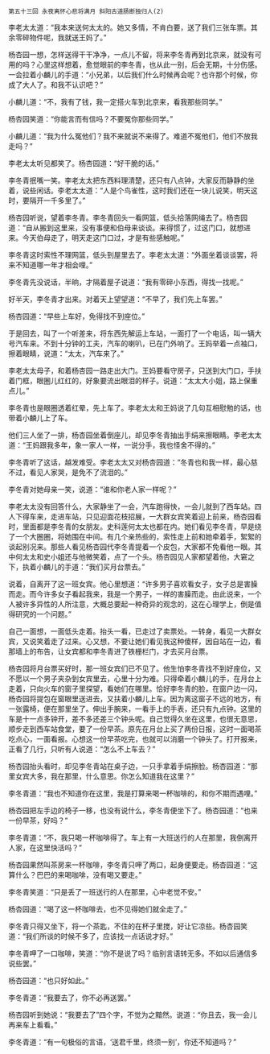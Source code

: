     第五十三回 永夜离怀心悲将满月 斜阳古道肠断独归人(2) 

   李老太太道：“我本来送何太太的。她又多情，不肯白要，送了我们三张车票。其余零碎物件呢，我就送王妈了。”

   杨杏园一想，怎样送得干干净净，一点儿不留，将来李冬青再到北京来，就没有可用的吗？心里这样想着，愈觉眼前的李冬青，也从此一别，后会无期，十分伤感。一会拉着小麟儿的手道：“小兄弟，以后我们什么时候再会呢？也许那个时候，你成了大人了。和我不认识吧？”

   小麟儿道：“不，我有了钱，我一定搭火车到北京来，看我那些同学。”

   杨杏园笑道：“你能言而有信吗？不要冤你那些同学。”

   小麟儿道：“我为什么冤他们？我不来就说不来得了。难道不冤他们，他们不放我走吗？”

   李老太太听见都笑了。杨杏园道：“好干脆的话。”

   李冬青抿嘴一笑。李老太太把东西料理清楚，还只有八点钟，大家反而静静的坐着，说些闲话。李老太太道：“人是个鸟雀性，这时我们还在一块儿说笑，明天这时，要隔开一千多里了。”

   杨杏园听说，望着李冬青。李冬青回头一看网篮，低头拾落网绳去了。杨杏园道：“自从搬到这里来，没有事便和伯母来谈谈。来得惯了，过这门口，就想进来。今天伯母走了，明天走这门口过，才是有些感触呢。”

   李冬青这时索性不理网篮，低头到屋里去了。李老太太道：“外面坐着谈谈罢，将来不知道哪一年才相会哩。”

   李冬青先没说话，半晌，才隔着屋子说道：“我有零碎小东西，得找一找呢。”

   好半天，李冬青才出来。对着天上望望道：“不早了，我们先上车罢。”

   杨杏园道：“早些上车好，免得找不到座位。”

   于是回去，叫了一个听差来，将东西先解运上车站，一面打了一个电话，叫一辆大号汽车来。不到十分钟的工夫，汽车的喇叭，已在门外响了。王妈举着一点袖口，擦着眼睛，说道：“太太，汽车来了。”

   李老太太母子，和着杨杏园一路走出大门。王妈要看守房子，只送到大门口，手扶着门框，眼圈儿红红的，好象要流出眼泪的样子。说道：“太太大小姐，路上保重点儿。”

   李冬青也是眼圈透着红晕，先上车了。李老太太和王妈说了几句互相慰勉的话，也带着小麟儿上了车。

   他们三人坐了一排，杨杏园坐着倒座儿，却见李冬青抽出手绢来擦眼睛。李老太太道：“王妈跟我多年，象一家人一样，一说分手，我也怪舍不得的。”

   李冬青听了这话，越发难受。李老太太又对杨杏园道：“冬青也和我一样，最心慈不过，看见人家哭，是免不了流泪的。”

   李冬青对她母亲一笑，说道：“谁和你老人家一样呢？”

   李老太太没有回答什么，大家静坐了一会，汽车跑得快，一会儿就到了西车站。四人下得车来，走进车站，只见迎面花枝招展，一大群女宾笑着迎上前来，杨杏园看时，里面都是李冬青的女朋友。史科莲何太太也都在内。她们看见李冬青，早是绕了一个大圈圈，将她围在中间。有几个亲热些的，索性走上前和她牵着手，絮絮的谈起别况来。那些人看见杨杏园代李冬青提着一个皮包，大家都不免看他一眼。其中何太太和史小姐还与他微笑着，点了一个头。杨杏园见人家都望着他，大窘之下，执着小麟儿的手道：“我们买月台票去。”

   说着，自离开了这一班女宾。他心里想道：“许多男子喜欢看女子，女子总是害臊而走。而今许多女子看起我来，我是一个男子，一样的害臊而走。由此说来，一个人被许多异性的人所注意，大概总要起一种奇异的观念的，这在心理学上，倒是值得研究的一个问题。”

   自己一面想，一面低头走着。抬头一看，已走过了卖票处。一转身，看见一大群女宾，又说笑着走了过来。心又想，不要让她们看见我这种傻样，因自站在一边，看那墙上的布告，让女宾都和李冬青进了铁栅栏门，才去买月台票。

   杨杏园将月台票买好时，那一班女宾们已不见了。他生怕李冬青找不到好座位，又不愿以一个男子夹杂到女宾里去，心里十分为难。只得牵着小麟儿的手，在月台上走着，只向火车的窗子里探望，看她们在哪里。恰好李冬青的脸，在窗户边一闪，杨杏园将提包在窗眼里送进去，又扶着小麟儿上车。因为离这窗子不远的地方，有一张露椅，便在那里坐了。伸出手腕来，一看手上的手表，还只有九点钟。这里的车是十一点多钟开，差不多还差三个钟头呢。自己觉得久坐在这里，也很无意思，顺步走到西车站食堂，要了一份早茶。原先在月台上买了两份日报，这时一面喝茶吃点心，一面看报。心想这一份早茶吃完，也就可以消磨一个钟头了。打开报来，正看了几行，只听有人说道：“怎么不上车去？”

   杨杏园抬头看时，却见李冬青站在桌子边，一只手拿着手绢擦脸。杨杏园道：“那里女宾大多，我在那里，什么意思。你怎么知道我在这里？”

   李冬青道：“我也不知道你在这里，我是打算来喝一杯咖啡的，和你不期而遇哩。”

   杨杏园把左手边的椅子一移，也没有说什么，李冬青便坐下了。杨杏园道：“也来一份早茶，好吗？”

   李冬青道：“不，我只喝一杯咖啡得了。车上有一大班送行的人在那里，我倒离开人家，在这里快活吗？”

   杨杏园果然叫茶房来一杯咖啡，李冬青只呷了两口，起身便要走。杨杏园道：“这算什么？巴巴的来喝咖啡，没有喝又要走。”

   李冬青笑道：“只是丢了一班送行的人在那里，心中老觉不安。”

   杨杏园道：“喝了这一杯咖啡去，也不见得她们就全走了。”

   李冬青只得又坐下，将一个茶匙，不住的在杯子里搅，好让它凉些。杨杏园笑道：“我们所谈的时候不多了，应该找一点话说才好。”

   李冬青呷了一口咖啡，笑道：“你不是说了吗？临别言语转无多。不如以后通信多说些罢。”

   杨杏园道：“也只好如此。”

   李冬青道：“我要去了，你不必再送罢。”

   杨杏园听到她说：“我要去了”四个字，不觉为之黯然。说道：“你且去，我一会儿再来车上看看。”

   李冬青道：“有一句极俗的言语，‘送君千里，终须一别’，你还不知道吗？”

